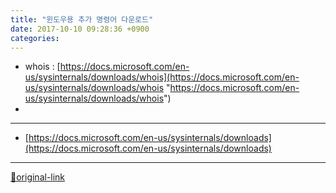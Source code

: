 ```yaml
---
title: "윈도우용 추가 명령어 다운로드"
date: 2017-10-10 09:28:36 +0900
categories: 
---
```

  

- whois : [https://docs.microsoft.com/en-us/sysinternals/downloads/whois](https://docs.microsoft.com/en-us/sysinternals/downloads/whois "https://docs.microsoft.com/en-us/sysinternals/downloads/whois")
-   






***
+ [https://docs.microsoft.com/en-us/sysinternals/downloads](https://docs.microsoft.com/en-us/sysinternals/downloads)


***
[🔗original-link](http://www.mins01.com/mh/tech/read/1115)